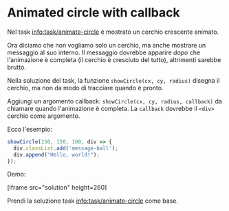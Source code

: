 
# Animated circle with callback

Nel task <info:task/animate-circle> è mostrato un cerchio crescente animato.

Ora diciamo che non vogliamo solo un cerchio, ma anche mostrare un messaggio al suo interno. Il messaggio dovrebbe apparire *dopo* che l'animazione è completa (il cerchio è cresciuto del tutto), altrimenti sarebbe brutto.

Nella soluzione del task, la funzione `showCircle(cx, cy, radius)` disegna il cerchio, ma non da modo di tracciare quando è pronto.

Aggiungi un argomento callback: `showCircle(cx, cy, radius, callback)` da chiamare quando l'animazione è completa. La `callback` dovrebbe il `<div>` cerchio come argomento.

Ecco l'esempio:

```js
showCircle(150, 150, 100, div => {
  div.classList.add('message-ball');
  div.append("Hello, world!");
});
```

Demo:

[iframe src="solution" height=260]

Prendi la soluzione task <info:task/animate-circle> come base.
